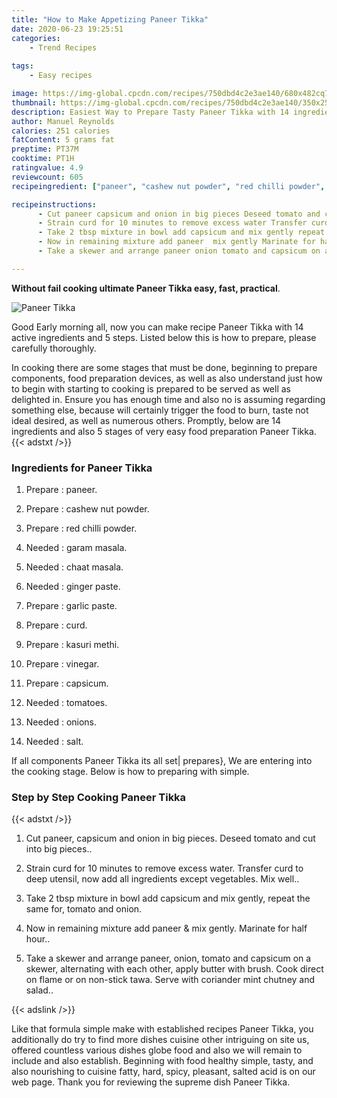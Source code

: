 ```yaml
---
title: "How to Make Appetizing Paneer Tikka"
date: 2020-06-23 19:25:51
categories:
    - Trend Recipes
    
tags:
    - Easy recipes

image: https://img-global.cpcdn.com/recipes/750dbd4c2e3ae140/680x482cq70/paneer-tikka-recipe-main-photo.jpg
thumbnail: https://img-global.cpcdn.com/recipes/750dbd4c2e3ae140/350x250cq70/paneer-tikka-recipe-main-photo.jpg
description: Easiest Way to Prepare Tasty Paneer Tikka with 14 ingredients and 5 stages of easy cooking.
author: Manuel Reynolds
calories: 251 calories
fatContent: 5 grams fat
preptime: PT37M
cooktime: PT1H
ratingvalue: 4.9
reviewcount: 605
recipeingredient: ["paneer", "cashew nut powder", "red chilli powder", "garam masala", "chaat masala", "ginger paste", "garlic paste", "curd", "kasuri methi", "vinegar", "capsicum", "tomatoes", "onions", "salt"]

recipeinstructions: 
      - Cut paneer capsicum and onion in big pieces Deseed tomato and cut into big pieces 
      - Strain curd for 10 minutes to remove excess water Transfer curd to deep utensil now add all ingredients except vegetables Mix well 
      - Take 2 tbsp mixture in bowl add capsicum and mix gently repeat the same for tomato and onion 
      - Now in remaining mixture add paneer  mix gently Marinate for half hour 
      - Take a skewer and arrange paneer onion tomato and capsicum on a skewer alternating with each other apply butter with brush Cook direct on flame or on nonstick tawa Serve with coriander mint chutney and salad

---
```




**Without fail cooking ultimate Paneer Tikka easy, fast, practical**. 


![Paneer Tikka](https://img-global.cpcdn.com/recipes/750dbd4c2e3ae140/680x482cq70/paneer-tikka-recipe-main-photo.jpg "Paneer Tikka")




Good Early morning all, now you can make recipe Paneer Tikka with 14 active ingredients and 5 steps. Listed below this is how to prepare, please carefully thoroughly.

In cooking there are some stages that must be done, beginning to prepare components, food preparation devices, as well as also understand just how to begin with starting to cooking is prepared to be served as well as delighted in. Ensure you has enough time and also no is assuming regarding something else, because will certainly trigger the food to burn, taste not ideal desired, as well as numerous others. Promptly, below are 14 ingredients and also 5 stages of very easy food preparation Paneer Tikka.
{{< adstxt />}}

### Ingredients for Paneer Tikka


1. Prepare  : paneer.

1. Prepare  : cashew nut powder.

1. Prepare  : red chilli powder.

1. Needed  : garam masala.

1. Needed  : chaat masala.

1. Needed  : ginger paste.

1. Prepare  : garlic paste.

1. Prepare  : curd.

1. Prepare  : kasuri methi.

1. Prepare  : vinegar.

1. Prepare  : capsicum.

1. Needed  : tomatoes.

1. Needed  : onions.

1. Needed  : salt.



If all components Paneer Tikka its all set| prepares}, We are entering into the cooking stage. Below is how to preparing with simple.

### Step by Step Cooking Paneer Tikka

{{< adstxt />}}


1. Cut paneer, capsicum and onion in big pieces. Deseed tomato and cut into big pieces..



1. Strain curd for 10 minutes to remove excess water. Transfer curd to deep utensil, now add all ingredients except vegetables. Mix well..



1. Take 2 tbsp mixture in bowl add capsicum and mix gently, repeat the same for, tomato and onion.



1. Now in remaining mixture add paneer &amp; mix gently. Marinate for half hour..



1. Take a skewer and arrange paneer, onion, tomato and capsicum on a skewer, alternating with each other, apply butter with brush. Cook direct on flame or on non-stick tawa. Serve with coriander mint chutney and salad..





{{< adslink />}}

Like that formula simple make with established recipes Paneer Tikka, you additionally do try to find more dishes cuisine other intriguing on site us, offered countless various dishes globe food and also we will remain to include and also establish. Beginning with food healthy simple, tasty, and also nourishing to cuisine fatty, hard, spicy, pleasant, salted acid is on our web page. Thank you for reviewing the supreme dish Paneer Tikka.

